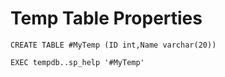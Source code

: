 # Temp Table Properties

```
CREATE TABLE #MyTemp (ID int,Name varchar(20))

EXEC tempdb..sp_help '#MyTemp'

```
